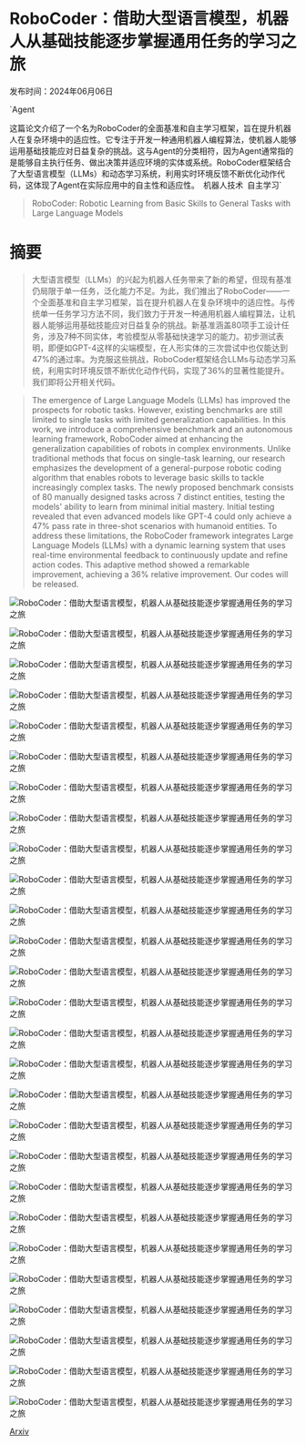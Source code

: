# RoboCoder：借助大型语言模型，机器人从基础技能逐步掌握通用任务的学习之旅

发布时间：2024年06月06日

`Agent

这篇论文介绍了一个名为RoboCoder的全面基准和自主学习框架，旨在提升机器人在复杂环境中的适应性。它专注于开发一种通用机器人编程算法，使机器人能够运用基础技能应对日益复杂的挑战。这与Agent的分类相符，因为Agent通常指的是能够自主执行任务、做出决策并适应环境的实体或系统。RoboCoder框架结合了大型语言模型（LLMs）和动态学习系统，利用实时环境反馈不断优化动作代码，这体现了Agent在实际应用中的自主性和适应性。` `机器人技术` `自主学习`

> RoboCoder: Robotic Learning from Basic Skills to General Tasks with Large Language Models

# 摘要

> 大型语言模型（LLMs）的兴起为机器人任务带来了新的希望，但现有基准仍局限于单一任务，泛化能力不足。为此，我们推出了RoboCoder——一个全面基准和自主学习框架，旨在提升机器人在复杂环境中的适应性。与传统单一任务学习方法不同，我们致力于开发一种通用机器人编程算法，让机器人能够运用基础技能应对日益复杂的挑战。新基准涵盖80项手工设计任务，涉及7种不同实体，考验模型从零基础快速学习的能力。初步测试表明，即便如GPT-4这样的尖端模型，在人形实体的三次尝试中也仅能达到47%的通过率。为克服这些挑战，RoboCoder框架结合LLMs与动态学习系统，利用实时环境反馈不断优化动作代码，实现了36%的显著性能提升。我们即将公开相关代码。

> The emergence of Large Language Models (LLMs) has improved the prospects for robotic tasks. However, existing benchmarks are still limited to single tasks with limited generalization capabilities. In this work, we introduce a comprehensive benchmark and an autonomous learning framework, RoboCoder aimed at enhancing the generalization capabilities of robots in complex environments. Unlike traditional methods that focus on single-task learning, our research emphasizes the development of a general-purpose robotic coding algorithm that enables robots to leverage basic skills to tackle increasingly complex tasks. The newly proposed benchmark consists of 80 manually designed tasks across 7 distinct entities, testing the models' ability to learn from minimal initial mastery. Initial testing revealed that even advanced models like GPT-4 could only achieve a 47% pass rate in three-shot scenarios with humanoid entities. To address these limitations, the RoboCoder framework integrates Large Language Models (LLMs) with a dynamic learning system that uses real-time environmental feedback to continuously update and refine action codes. This adaptive method showed a remarkable improvement, achieving a 36% relative improvement. Our codes will be released.

![RoboCoder：借助大型语言模型，机器人从基础技能逐步掌握通用任务的学习之旅](../../../paper_images/2406.03757/x1.png)

![RoboCoder：借助大型语言模型，机器人从基础技能逐步掌握通用任务的学习之旅](../../../paper_images/2406.03757/x2.png)

![RoboCoder：借助大型语言模型，机器人从基础技能逐步掌握通用任务的学习之旅](../../../paper_images/2406.03757/x3.png)

![RoboCoder：借助大型语言模型，机器人从基础技能逐步掌握通用任务的学习之旅](../../../paper_images/2406.03757/x4.png)

![RoboCoder：借助大型语言模型，机器人从基础技能逐步掌握通用任务的学习之旅](../../../paper_images/2406.03757/x5.png)

![RoboCoder：借助大型语言模型，机器人从基础技能逐步掌握通用任务的学习之旅](../../../paper_images/2406.03757/x6.png)

![RoboCoder：借助大型语言模型，机器人从基础技能逐步掌握通用任务的学习之旅](../../../paper_images/2406.03757/x7.png)

![RoboCoder：借助大型语言模型，机器人从基础技能逐步掌握通用任务的学习之旅](../../../paper_images/2406.03757/x8.png)

![RoboCoder：借助大型语言模型，机器人从基础技能逐步掌握通用任务的学习之旅](../../../paper_images/2406.03757/x9.png)

![RoboCoder：借助大型语言模型，机器人从基础技能逐步掌握通用任务的学习之旅](../../../paper_images/2406.03757/x10.png)

![RoboCoder：借助大型语言模型，机器人从基础技能逐步掌握通用任务的学习之旅](../../../paper_images/2406.03757/x11.png)

![RoboCoder：借助大型语言模型，机器人从基础技能逐步掌握通用任务的学习之旅](../../../paper_images/2406.03757/x12.png)

![RoboCoder：借助大型语言模型，机器人从基础技能逐步掌握通用任务的学习之旅](../../../paper_images/2406.03757/x13.png)

![RoboCoder：借助大型语言模型，机器人从基础技能逐步掌握通用任务的学习之旅](../../../paper_images/2406.03757/x14.png)

![RoboCoder：借助大型语言模型，机器人从基础技能逐步掌握通用任务的学习之旅](../../../paper_images/2406.03757/x15.png)

![RoboCoder：借助大型语言模型，机器人从基础技能逐步掌握通用任务的学习之旅](../../../paper_images/2406.03757/x16.png)

![RoboCoder：借助大型语言模型，机器人从基础技能逐步掌握通用任务的学习之旅](../../../paper_images/2406.03757/x17.png)

![RoboCoder：借助大型语言模型，机器人从基础技能逐步掌握通用任务的学习之旅](../../../paper_images/2406.03757/x18.png)

![RoboCoder：借助大型语言模型，机器人从基础技能逐步掌握通用任务的学习之旅](../../../paper_images/2406.03757/x19.png)

![RoboCoder：借助大型语言模型，机器人从基础技能逐步掌握通用任务的学习之旅](../../../paper_images/2406.03757/x20.png)

![RoboCoder：借助大型语言模型，机器人从基础技能逐步掌握通用任务的学习之旅](../../../paper_images/2406.03757/x21.png)

![RoboCoder：借助大型语言模型，机器人从基础技能逐步掌握通用任务的学习之旅](../../../paper_images/2406.03757/x22.png)

![RoboCoder：借助大型语言模型，机器人从基础技能逐步掌握通用任务的学习之旅](../../../paper_images/2406.03757/x23.png)

![RoboCoder：借助大型语言模型，机器人从基础技能逐步掌握通用任务的学习之旅](../../../paper_images/2406.03757/x24.png)

![RoboCoder：借助大型语言模型，机器人从基础技能逐步掌握通用任务的学习之旅](../../../paper_images/2406.03757/x25.png)

![RoboCoder：借助大型语言模型，机器人从基础技能逐步掌握通用任务的学习之旅](../../../paper_images/2406.03757/x26.png)

![RoboCoder：借助大型语言模型，机器人从基础技能逐步掌握通用任务的学习之旅](../../../paper_images/2406.03757/x27.png)

[Arxiv](https://arxiv.org/abs/2406.03757)
